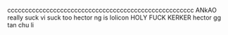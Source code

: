 ccccccccccccccccccccccccccccccccccccccccccccccccccccc
ANkAO really suck
vi suck too
hector ng is lolicon
HOLY FUCK KERKER
hector gg tan chu li 
